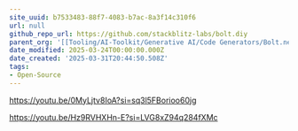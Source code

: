 ```yaml
---
site_uuid: b7533483-88f7-4083-b7ac-8a3f14c310f6
url: null
github_repo_url: https://github.com/stackblitz-labs/bolt.diy
parent_org: '[[Tooling/AI-Toolkit/Generative AI/Code Generators/Bolt.new|Bolt.new]]'
date_modified: 2025-03-24T00:00:00.000Z
date_created: '2025-03-31T20:44:50.508Z'
tags:
- Open-Source
---
```




























































































































































































































































































































































































https://youtu.be/0MyLjtv8IoA?si=sq3l5FBorioo60jg

https://youtu.be/Hz9RVHXHn-E?si=LVG8xZ94q284fXMc